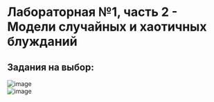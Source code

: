 # Лабораторная №1, часть 2 - Модели случайных и хаотичных блужданий
## Задания на выбор: 
![image](https://user-images.githubusercontent.com/91414886/218399474-b8baeac9-306c-425a-aa89-cff8c736068c.png)  
![image](https://user-images.githubusercontent.com/91414886/218399524-115e1b5b-cee4-4d46-a4b7-de05137a1aec.png)
##
